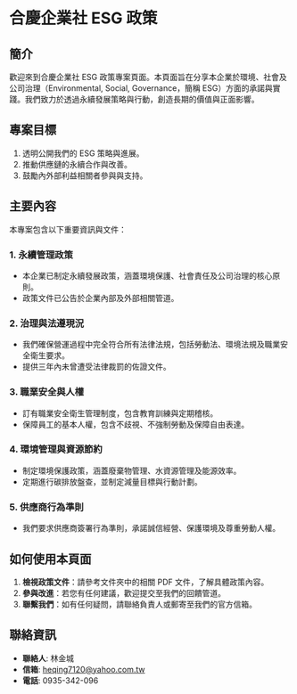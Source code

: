 # 合慶企業社 ESG 政策

## 簡介

歡迎來到合慶企業社 ESG 政策專案頁面。本頁面旨在分享本企業於環境、社會及公司治理（Environmental, Social, Governance，簡稱 ESG）方面的承諾與實踐。我們致力於透過永續發展策略與行動，創造長期的價值與正面影響。

## 專案目標

1. 透明公開我們的 ESG 策略與進展。
2. 推動供應鏈的永續合作與改善。
3. 鼓勵內外部利益相關者參與與支持。

## 主要內容

本專案包含以下重要資訊與文件：

### 1. 永續管理政策

* 本企業已制定永續發展政策，涵蓋環境保護、社會責任及公司治理的核心原則。
* 政策文件已公告於企業內部及外部相關管道。

### 2. 治理與法遵現況

* 我們確保營運過程中完全符合所有法律法規，包括勞動法、環境法規及職業安全衛生要求。
* 提供三年內未曾遭受法律裁罰的佐證文件。

### 3. 職業安全與人權

* 訂有職業安全衛生管理制度，包含教育訓練與定期稽核。
* 保障員工的基本人權，包含不歧視、不強制勞動及保障自由表達。

### 4. 環境管理與資源節約

* 制定環境保護政策，涵蓋廢棄物管理、水資源管理及能源效率。
* 定期進行碳排放盤查，並制定減量目標與行動計劃。

### 5. 供應商行為準則

* 我們要求供應商簽署行為準則，承諾誠信經營、保護環境及尊重勞動人權。

## 如何使用本頁面

1. **檢視政策文件**：請參考文件夾中的相關 PDF 文件，了解具體政策內容。
2. **參與改進**：若您有任何建議，歡迎提交至我們的回饋管道。
3. **聯繫我們**：如有任何疑問，請聯絡負責人或郵寄至我們的官方信箱。

## 聯絡資訊

* **聯絡人**: 林金城
* **信箱**: heqing7120@yahoo.com.tw  
* **電話**: 0935-342-096

